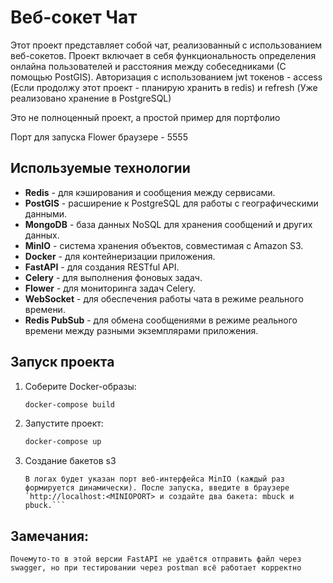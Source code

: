 # Веб-сокет Чат

Этот проект представляет собой чат, реализованный с использованием веб-сокетов. Проект включает в себя функциональность определения онлайна пользователей и расстояния между собеседниками (С помощью PostGIS).
Авторизация с использованием jwt токенов - access (Если продолжу этот проект - планирую хранить в redis) и refresh (Уже реализовано хранение в PostgreSQL)

Это не полноценный проект, а простой пример для портфолио

Порт для запуска Flower  браузере - 5555
## Используемые технологии

- **Redis** - для кэширования и сообщения между сервисами.
- **PostGIS** - расширение к PostgreSQL для работы с географическими данными.
- **MongoDB** - база данных NoSQL для хранения сообщений и других данных.
- **MinIO** - система хранения объектов, совместимая с Amazon S3.
- **Docker** - для контейнеризации приложения.
- **FastAPI** - для создания RESTful API.
- **Celery** - для выполнения фоновых задач.
- **Flower** - для мониторинга задач Celery.
- **WebSocket** - для обеспечения работы чата в режиме реального времени.
- **Redis PubSub** - для обмена сообщениями в режиме реального времени между разными экземплярами приложения.


## Запуск проекта


1. Соберите Docker-образы:

   ```bash
   docker-compose build
   ```

2. Запустите проект:

   ```bash
   docker-compose up
   ```

3.  Создание бакетов s3
    ```
    В логах будет указан порт веб-интерфейса MinIO (каждый раз формируется динамически). После запуска, введите в браузере `http://localhost:<MINIOPORT> и создайте два бакета: mbuck и pbuck.```

## Замечания:
    Почемуто-то в этой версии FastAPI не удаётся отправить файл через swagger, но при тестировании через postman всё работает корректно

